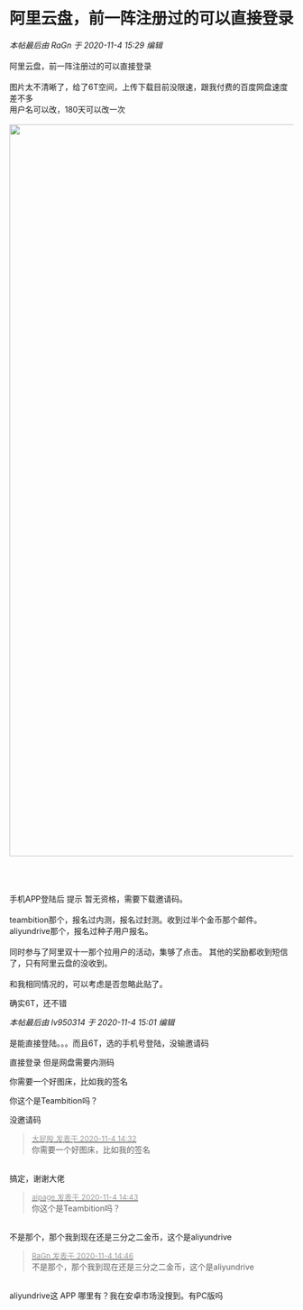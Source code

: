 # 阿里云盘，前一阵注册过的可以直接登录


<i class="pstatus"> 本帖最后由 RaGn 于 2020-11-4 15:29 编辑 </i><br />
<br />
阿里云盘，前一阵注册过的可以直接登录<br />
<br />
图片太不清晰了，给了6T空间，上传下载目前没限速，跟我付费的百度网盘速度差不多<br />
用户名可以改，180天可以改一次<br />
<br />
<img id="aimg_sLvk7" onclick="zoom(this, this.src, 0, 0, 0)" class="zoom" width="600" height="1299" src="http://disk.piyun.cc/view.php/c84e347bc4ea18d58908b3d77c27a402.png" onmouseover="img_onmouseoverfunc(this)" onclick="zoom(this)" style="cursor:pointer" border="0" alt="" /><br />
<br />
<br />
<br />


手机APP登陆后 提示 暂无资格，需要下载邀请码。<br />
<br />
teambition那个，报名过内测，报名过封测。收到过半个金币那个邮件。<br />
aliyundrive那个，报名过种子用户报名。<br />
<br />
同时参与了阿里双十一那个拉用户的活动，集够了点击。 其他的奖励都收到短信了，只有阿里云盘的没收到。<br />
<br />
和我相同情况的，可以考虑是否忽略此贴了。

确实6T，还不错

<i class="pstatus"> 本帖最后由 lv950314 于 2020-11-4 15:01 编辑 </i><br />
<br />
是能直接登陆。。。而且6T，选的手机号登陆，没输邀请码

直接登录 但是网盘需要内测码<img id="aimg_yvUQ7" onclick="zoom(this, this.src, 0, 0, 0)" class="zoom" src="https://cdn.jsdelivr.net/gh/hishis/forum-master/public/images/patch.gif" onmouseover="img_onmouseoverfunc(this)" onload="thumbImg(this)" border="0" alt="" />

你需要一个好图床，比如我的签名

你这个是Teambition吗？

没邀请码

<div class="quote"><blockquote><font size="2"><a href="https://www.hostloc.com/forum.php?mod=redirect&amp;goto=findpost&amp;pid=9401687&amp;ptid=762340" target="_blank"><font color="#999999">大屁股 发表于 2020-11-4 14:32</font></a></font><br />
你需要一个好图床，比如我的签名</blockquote></div><br />
搞定，谢谢大佬

<div class="quote"><blockquote><font size="2"><a href="https://www.hostloc.com/forum.php?mod=redirect&amp;goto=findpost&amp;pid=9401754&amp;ptid=762340" target="_blank"><font color="#999999">aipage 发表于 2020-11-4 14:43</font></a></font><br />
你这个是Teambition吗？</blockquote></div><br />
不是那个，那个我到现在还是三分之二金币，这个是aliyundrive

<div class="quote"><blockquote><font size="2"><a href="https://www.hostloc.com/forum.php?mod=redirect&amp;goto=findpost&amp;pid=9401776&amp;ptid=762340" target="_blank"><font color="#999999">RaGn 发表于 2020-11-4 14:46</font></a></font><br />
不是那个，那个我到现在还是三分之二金币，这个是aliyundrive</blockquote></div><br />
aliyundrive这 APP 哪里有？我在安卓市场没搜到。有PC版吗
